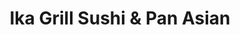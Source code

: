 ---
layout: place
title: "Ika Grill Sushi & Pan Asian"
permalink: /kansas/leawood/ika-grill-sushi-pan-asian.html
stateAbbr: KS
stateName: Kansas
cityName: Leawood
seo:
  name: "Ika Grill Sushi & Pan Asian"
  type: Restaurant
  links: https://www.ikagrill.com/
description: "Looking for sushi in Leawood, Kansas? Check out Ika Grill Sushi & Pan Asian for a delightful Japanese dining experience. Enjoy a variety of sushi and other d..."
place_id: ChIJkSzGw_LpwIcRu0tyuSoERns
photos:
  - name: >-
      places/ChIJkSzGw_LpwIcRu0tyuSoERns/photos/AeeoHcIIEYROqP6FZfaWtsIv20rYzN1r42YatoPxfRXKUE6eckTKbyFeGwwLOlZvePe_f0oIB6b2bugs1rCmEZrMZLoJiRNb8z708MCgv6HPZE1BtYIntYEhXmzATvUUIAJrhSpC8GqvZnj5JDi9YhzwwTiA0tCK4ovNeLjNWU-ijU9Fi1SghT9gT8UcrzdiPW_MRqjuGyZgvA8IplV8KCaNUaeyH_ruwU271llFQdSsXepg5izXUCdrsWBVSWs-6V3NUN-q5o5G6lYJ9OyufGxHYHGpA46qFCYizZPobm9yr_RXaQ
    widthPx: 4032
    heightPx: 3024
    authorAttributions:
      - displayName: Ika Grill Sushi & Pan Asian
        uri: https://maps.google.com/maps/contrib/116298146827422216617
        photoUri: >-
          https://lh3.googleusercontent.com/a-/ALV-UjXx9yzTJAlHOrRRtB5j0UgbCnhuGD8NKwGMeIJy4sCWToqGwFk=s100-p-k-no-mo
    flagContentUri: >-
      https://www.google.com/local/imagery/report/?cb_client=maps_api_places.places_api&image_key=!1e10!2sAF1QipMujyL1qTyE2SWz2okGbO_GhuhOMTJiTwC6LidB&hl=en-US
    googleMapsUri: >-
      https://www.google.com/maps/place//data=!3m4!1e2!3m2!1sAF1QipMujyL1qTyE2SWz2okGbO_GhuhOMTJiTwC6LidB!2e10!4m2!3m1!1s0x87c0e9f2c3c62c91:0x7b46042ab9724bbb
  - name: >-
      places/ChIJkSzGw_LpwIcRu0tyuSoERns/photos/AeeoHcKAJUrl45-0ibQHnF6PdyR-_MlACZ56hgearDxK9Tv0kKK5Sy9j95AEILjLpohUIG8xRS0FR8o9yEtA8xFnOzuIv4QEkpjqh8TzbooAPArVY0JQB3Td6lTfezmnbe6gNkHMZNhshHXAoVz9ov635uoBNH36NmJeOpHUae24Ejy0Hn2D8by74JB67Af8cPxwbRDnLX05EoPnzkewbbX9iRf4KELPMo4HTDBWqEIvSZvtZ6YDGUGsoA7naKRa4GT-jZ6tumRefrbTW-_KqSL1uwHQqjU8jyTKGZ_W03HCJCjjpA
    widthPx: 2326
    heightPx: 1310
    authorAttributions:
      - displayName: Ika Grill Sushi & Pan Asian
        uri: https://maps.google.com/maps/contrib/116298146827422216617
        photoUri: >-
          https://lh3.googleusercontent.com/a-/ALV-UjXx9yzTJAlHOrRRtB5j0UgbCnhuGD8NKwGMeIJy4sCWToqGwFk=s100-p-k-no-mo
    flagContentUri: >-
      https://www.google.com/local/imagery/report/?cb_client=maps_api_places.places_api&image_key=!1e10!2sAF1QipP5qFeLijamgVGT1sANduMXl_Jef-XgsKecHISN&hl=en-US
    googleMapsUri: >-
      https://www.google.com/maps/place//data=!3m4!1e2!3m2!1sAF1QipP5qFeLijamgVGT1sANduMXl_Jef-XgsKecHISN!2e10!4m2!3m1!1s0x87c0e9f2c3c62c91:0x7b46042ab9724bbb
  - name: >-
      places/ChIJkSzGw_LpwIcRu0tyuSoERns/photos/AeeoHcKfJH4-Cb3iPzs4WobsTQyp0rRIXk9G7DuRZl2jVwmb3fH6t1f7ySfPOtZynZaCYqK21tJPg0VsaiSKHpo5gVgh1PaBQUhQPBSGupWXiCYE8Mvf2lZeVA25a1L2PF0dFALbMt-DramCE7q4R5O7hhkYbKSbMNDCWmsaUHNKLtpzlKZMRUQgCVvOYjwgFHjJy3Z4kERuHZHv9Bm7N5mulnirEMsjOjAOruPIT8nVHoK3YggYb6VtfwxGYcCh87qyjZLV2BA0VQHsKW0pZF09Tehjszo3kG95iZTk9wSqF3JIu2iVOq8ZONMs07EwZQ-A653STRgLNZgW0qiae65oOeGtatVYdTuwU1kRpMFZbxlUzE558cPf3FgzzOY6b05Aa8zviZ_Frd1X-dcePDED93ojsq9pBSKS70xbv4SCVq63tQ
    widthPx: 4032
    heightPx: 3024
    authorAttributions:
      - displayName: Yolanda Foltz
        uri: https://maps.google.com/maps/contrib/112268032747245296310
        photoUri: >-
          https://lh3.googleusercontent.com/a-/ALV-UjXAriGlWvQXjU4psFuowhkqeF8Vh784AAHCX8ONz5TKo-JiknPmAg=s100-p-k-no-mo
    flagContentUri: >-
      https://www.google.com/local/imagery/report/?cb_client=maps_api_places.places_api&image_key=!1e10!2sCIHM0ogKEICAgICTyOPsQw&hl=en-US
    googleMapsUri: >-
      https://www.google.com/maps/place//data=!3m4!1e2!3m2!1sCIHM0ogKEICAgICTyOPsQw!2e10!4m2!3m1!1s0x87c0e9f2c3c62c91:0x7b46042ab9724bbb
  - name: >-
      places/ChIJkSzGw_LpwIcRu0tyuSoERns/photos/AeeoHcIuMVWKFP2cfJV5-wkMalrOuKJ4ZlbKt0IRafX1CVuSv4VP-rqWtb1EKiZhcBynELlJ1M_luWTKhlWhLxCLGSTqC08Ahl58dkvmlyetxw1IQEmoKkZG721Q_ItlpHVAqMNV_fCcFjxV-DD5-A99_XTQU3XVZzczXUj7TwZgYqEgRHbZ5kRJCGOG75k0v_6wmBG4m5ijormHpLW2LI_4XL2TQpZ-9dk96mfJH9N9ccbJocmsY6dj6IXBpkowdOhdoUyUhOKsqS9kR_GoYtqOQN1aBHWg5qMPnbgEq19inUmFvoqe4yZdoHQPZL6Zl1FvTlJtB_10kcR1U49TXalwxdx_1FqdfsZq_IPKn0ilpxrHoLD7qold9hrHA0GkNvEk4_zxxq8vrn9tZq2gUQE3nFD54uOc7YAc_l9CDpz6D1-J68g
    widthPx: 3072
    heightPx: 4080
    authorAttributions:
      - displayName: C Brick Owens
        uri: https://maps.google.com/maps/contrib/104236115652130168867
        photoUri: >-
          https://lh3.googleusercontent.com/a-/ALV-UjUs-sAWIP6v3ZX4zoz3hEw4V28eb5EztiXUHyM6Zp-WtLbgqiw=s100-p-k-no-mo
    flagContentUri: >-
      https://www.google.com/local/imagery/report/?cb_client=maps_api_places.places_api&image_key=!1e10!2sCIHM0ogKEICAgID747WhowE&hl=en-US
    googleMapsUri: >-
      https://www.google.com/maps/place//data=!3m4!1e2!3m2!1sCIHM0ogKEICAgID747WhowE!2e10!4m2!3m1!1s0x87c0e9f2c3c62c91:0x7b46042ab9724bbb
  - name: >-
      places/ChIJkSzGw_LpwIcRu0tyuSoERns/photos/AeeoHcIjqJquiNRWh6bsdf5G7X_w56m9cJGu0ZGxi-l8v7GRGsYgmqedmD126XJEw8eMa2b6wrD5ZoB52TF20w6TxSPHvOOujGJdzfc1WEkhlWuPfgZpVSWSeNegroMPkXe7RkniLDrh4XD1326XmmawfNguxiIufyjqH0aYeSxb1sAWI4RlYik6qFfrMONKkxRjL6BEv1ysevSXAwFqh-amYtMQaBRdTtWQULLLSFzF066YvS9S1DCtAbqrYyv562h1fXn5oEL6ADRxYzyvrMx0VYzyp76T8PYbnOuNQhyVTigz0aP_U3MHwpaxtihQCune2G1etmHHW59tJJ_xQEuRPdhmY7Jf_W5YY-YE12e-Dt8EoWdLEP9DLFTxC00fBJnlLynqX-LGSxorHepSmAogdSY8n4AjWjj6d9nQ0WdSfUmE_A
    widthPx: 3024
    heightPx: 4032
    authorAttributions:
      - displayName: Robert Shewmake
        uri: https://maps.google.com/maps/contrib/118006183551754583705
        photoUri: >-
          https://lh3.googleusercontent.com/a-/ALV-UjXy29W1lA9hp9Hngk5HrfjjMXPa-Pt4Y-uDBLwSNqrbs0EtiaU=s100-p-k-no-mo
    flagContentUri: >-
      https://www.google.com/local/imagery/report/?cb_client=maps_api_places.places_api&image_key=!1e10!2sCIHM0ogKEICAgIClkJv3TQ&hl=en-US
    googleMapsUri: >-
      https://www.google.com/maps/place//data=!3m4!1e2!3m2!1sCIHM0ogKEICAgIClkJv3TQ!2e10!4m2!3m1!1s0x87c0e9f2c3c62c91:0x7b46042ab9724bbb
  - name: >-
      places/ChIJkSzGw_LpwIcRu0tyuSoERns/photos/AeeoHcLrDEoA9sfcj4EZZyQG4gLF1Cesqafa80YS2nnJEy_wsCZft83w8028pu9yizypqme42hH-4Jx71zArT8tc4E7qmrpoRTVgU1nJiL8yKG2brU4lL5OD6ltGs9RxsfuhvFZ9ceOvnDA_ZeMrzd83nL0qMTDtz_hpO0G63N2GcMJne_uXC6BJv4awLVku4cTliRjD1yhcVpo0gn14C1y7rjMCYjxhoL6kFXiqe3vdNEZ45OpEfX-5CmPHNr42vQ4uFfdATOBgmVNfTcWp1Sku7pEwPU5c-C3n3IDtz-zYmgMwT1oer28ksz2I9TlH_cLJWRHBBvzmXu-EcKKkVLO0I5XlCgi5vpxN6Sss1NbhEQuTupnTFUE5fPjHkzpWBkqztXneuQq8lbL_VlnnufXOJh4YBM9kDlUi5z-rAu7TVytSz5c
    widthPx: 4032
    heightPx: 3024
    authorAttributions:
      - displayName: Luke Chang
        uri: https://maps.google.com/maps/contrib/104067294144018570071
        photoUri: >-
          https://lh3.googleusercontent.com/a-/ALV-UjXD0tWIVmww5hgDE2ACE7jZh6ue5wvDDLxrKCG0B3nQsmivHcFJKQ=s100-p-k-no-mo
    flagContentUri: >-
      https://www.google.com/local/imagery/report/?cb_client=maps_api_places.places_api&image_key=!1e10!2sCIHM0ogKEICAgICB9I_N9wE&hl=en-US
    googleMapsUri: >-
      https://www.google.com/maps/place//data=!3m4!1e2!3m2!1sCIHM0ogKEICAgICB9I_N9wE!2e10!4m2!3m1!1s0x87c0e9f2c3c62c91:0x7b46042ab9724bbb
  - name: >-
      places/ChIJkSzGw_LpwIcRu0tyuSoERns/photos/AeeoHcL2zsCKRFK49wk2haBipH_drGE6TuJq-kKTR7DVhm_hnMROJYs9FmXtFPPzEtJF32MB8T0uc6_tRyd7RxmiN7PDy8NZsguUusr_dBa4y3cr9n4W0Tz3nm4MSQPgQLswjUwjJClMszzHifXufHCML4PQf8aq5L92L1bs5g5AAEw3908trojsVZWoX1E1uXJFMgxoqjpGDII9eExkWiXWzcm_Y0w1Jc_61XVx7GHkynXGIUmu9LiaZX3LUVMjy33osuXeo5ZzuWWnyClPCje0I2QhEVOAGIUTGZAV5I5PGHKbUjgCHDoz_ad3o54aZS5RHlhZgZhvZt7bvAtFgZgTepaf_yOzpgbn0FrYNwFTiRWiCJqBGWPMZR_nQzS5Rn8jz2QhFGj0ILqnl_C6uF191HofS4g6WrBsEmu895Xx2d9aOr8
    widthPx: 4000
    heightPx: 3000
    authorAttributions:
      - displayName: Arland Cunningham
        uri: https://maps.google.com/maps/contrib/109715112327985384941
        photoUri: >-
          https://lh3.googleusercontent.com/a/ACg8ocIDeRVv041G6vP7pt3yRK7zO8peywy0qbas0TbFkkKUDUmYNg=s100-p-k-no-mo
    flagContentUri: >-
      https://www.google.com/local/imagery/report/?cb_client=maps_api_places.places_api&image_key=!1e10!2sCIHM0ogKEICAgIC3toe77QE&hl=en-US
    googleMapsUri: >-
      https://www.google.com/maps/place//data=!3m4!1e2!3m2!1sCIHM0ogKEICAgIC3toe77QE!2e10!4m2!3m1!1s0x87c0e9f2c3c62c91:0x7b46042ab9724bbb
  - name: >-
      places/ChIJkSzGw_LpwIcRu0tyuSoERns/photos/AeeoHcLcuiq4a6Y6VuQbWf15vVDDnoSJZULHpiPvJvAaYu7zB8iRBC2vHjD__FfULiUiH7JSIe7tPPiGD7jx_6sWpVzgE30kpeC97f5mQx-WOmKYky52CAvWAVqg2UVTaD1NhxT0di3I6-sGzoeDRwdKsmy8yFtJF6SMt7TRVUxGht9-Iu4pOFY605tj9DZlk9G-xjRCcsDggJwsi3tKDPGTM4WirHUMqYdx5OU2Fu0KbEDlf1oOaAIIonisVHPhvSj__zqlRRtGMz7FfHsIfYX1f2z-bFP8zad1_zwIpXYCJug6C0niiapQtsQi81QOKnz7rMhlJMRF9VGK6CfW8ygTZJotGJhvWFrjkVeooapYpeSgJ2wu5C5DKVIwnpQksSfrfoNhlhy7hcBvM2ad1sghNnt4jskYrHqykQZx9RGV3WNQVtI
    widthPx: 1131
    heightPx: 1584
    authorAttributions:
      - displayName: Jess M
        uri: https://maps.google.com/maps/contrib/100487824632586445936
        photoUri: >-
          https://lh3.googleusercontent.com/a-/ALV-UjU0iGeSQSSKEhebT7ZiNOyOAmLcNAZ-KMFWXXi3JPuVqfcjRvd1=s100-p-k-no-mo
    flagContentUri: >-
      https://www.google.com/local/imagery/report/?cb_client=maps_api_places.places_api&image_key=!1e10!2sCIHM0ogKEICAgID90cresgE&hl=en-US
    googleMapsUri: >-
      https://www.google.com/maps/place//data=!3m4!1e2!3m2!1sCIHM0ogKEICAgID90cresgE!2e10!4m2!3m1!1s0x87c0e9f2c3c62c91:0x7b46042ab9724bbb
  - name: >-
      places/ChIJkSzGw_LpwIcRu0tyuSoERns/photos/AeeoHcL0_MTgpQJmrP14DsPkuxjXJWI1YSUCTh21Ri_vvG_g4R1X2pQdvgH10icZASORq0NzW_uYl0QFnqKDy-3hMosEEaFrqYryAQPR5PPtqYSj0TSnIYYBmMZc2Bb6roOztuT1CqkKMrPCt-u8tiubVtPlufQcyCnP7vR1bAv4CxumWfpfevqmB-lB1WLDE_JaulLVBF7A_aqcIl9SAn2dEwfLcTUOJi_YGcYzrsxYaHkLvMR6ekr-uh5TBNplWDAwtuATNJYXqOekRyjdG3z9vK8XD0JFkASVMmKwHWLEe2XofkqzrjSI4QS8T260a2JedGhFuAW_RFz6sY7iIlG-6LI35L_yhH7qirtOFowkfA0yXDZDHjHX-RwEvz8bvhlOx-4r5t2vgtVdwFQuQ0S-llDJI4JKQ0lcSKoJlubfqAg0VQ
    widthPx: 3072
    heightPx: 4080
    authorAttributions:
      - displayName: Tae Park
        uri: https://maps.google.com/maps/contrib/108329704700631601158
        photoUri: >-
          https://lh3.googleusercontent.com/a-/ALV-UjXYVwGRLYpIe7nlr4HB9BFxQhdu8bo-eIn5btSE54rGNdTiuKMm=s100-p-k-no-mo
    flagContentUri: >-
      https://www.google.com/local/imagery/report/?cb_client=maps_api_places.places_api&image_key=!1e10!2sCIHM0ogKEICAgICN3smuWA&hl=en-US
    googleMapsUri: >-
      https://www.google.com/maps/place//data=!3m4!1e2!3m2!1sCIHM0ogKEICAgICN3smuWA!2e10!4m2!3m1!1s0x87c0e9f2c3c62c91:0x7b46042ab9724bbb
  - name: >-
      places/ChIJkSzGw_LpwIcRu0tyuSoERns/photos/AeeoHcKH68jZQgPYxtt30423-l1s2-xGqzCae2T1DTWFTtQE8FRJ_yYlvxI87WCXDLlG0KuPqYNwpH6fwP2ktD8W1GVw-XfIFaNLwqwSvT6vK-tAk8wi-Wh2OPWdn2dAK53iuICDptk0YRSxnr4j-ChI-mImtv2U4AnjEUilhpUHe4ybeHBJdbogrWJk_CQ_QOd7xsmYwSSZ_rpcHwID00LMMq1zbRjIFy2JQrW8TKB9Ow5uMUtFeWfP0eQL7PfAd0YFGsN6JmxYDmG3NLCYIaoKaHHxYDqCqIGqcKzcXD7OlgaIOBHmDARm3MGU8okgdOQM-9Am8IJ6Vej7dJHqRLKXxZnHrk2U_NY6ZpG9RY3tmsgBI08_Q2ZMt5Ap3rSg2mZBdQE8xUbOVLNDIGLAojmbilB87pO669cqecANj3cZbxRgYCA
    widthPx: 4032
    heightPx: 3024
    authorAttributions:
      - displayName: Luke Chang
        uri: https://maps.google.com/maps/contrib/104067294144018570071
        photoUri: >-
          https://lh3.googleusercontent.com/a-/ALV-UjXD0tWIVmww5hgDE2ACE7jZh6ue5wvDDLxrKCG0B3nQsmivHcFJKQ=s100-p-k-no-mo
    flagContentUri: >-
      https://www.google.com/local/imagery/report/?cb_client=maps_api_places.places_api&image_key=!1e10!2sCIHM0ogKEICAgICB9I_NzwE&hl=en-US
    googleMapsUri: >-
      https://www.google.com/maps/place//data=!3m4!1e2!3m2!1sCIHM0ogKEICAgICB9I_NzwE!2e10!4m2!3m1!1s0x87c0e9f2c3c62c91:0x7b46042ab9724bbb
address: 11725 Roe Ave STE A, Leawood, KS 66211, USA
street: 11725 Roe Ave STE A
city: Leawood
state: KS
zip: '66211'
country: USA
neighborhood: Camelot Court Shopping Center
latitude: '38.916034'
longitude: '-94.637656'
accessibility_options:
  wheelchairAccessibleParking: true
  wheelchairAccessibleEntrance: true
  wheelchairAccessibleRestroom: true
  wheelchairAccessibleSeating: true
business_status: OPERATIONAL
name: Ika Grill Sushi & Pan Asian
google_maps_links:
  directionsUri: >-
    https://www.google.com/maps/dir//''/data=!4m7!4m6!1m1!4e2!1m2!1m1!1s0x87c0e9f2c3c62c91:0x7b46042ab9724bbb!3e0
  placeUri: https://maps.google.com/?cid=8882791896581295035
  writeAReviewUri: >-
    https://www.google.com/maps/place//data=!4m3!3m2!1s0x87c0e9f2c3c62c91:0x7b46042ab9724bbb!12e1
  reviewsUri: >-
    https://www.google.com/maps/place//data=!4m4!3m3!1s0x87c0e9f2c3c62c91:0x7b46042ab9724bbb!9m1!1b1
  photosUri: >-
    https://www.google.com/maps/place//data=!4m3!3m2!1s0x87c0e9f2c3c62c91:0x7b46042ab9724bbb!10e5
primary_type: Sushi Restaurant
opening_hours:
  regular: null
  current: null
secondary_opening_hours:
  regular:
    weekdayDescriptions: null
    type: null
  current:
    weekdayDescriptions: null
    type: null
phone: (913) 469-8899
price_level: PRICE_LEVEL_MODERATE
price_range: $10 &ndash; $20
rating: '4.7'
rating_count: 406
website: https://www.ikagrill.com/
reviews:
  - name: >-
      places/ChIJkSzGw_LpwIcRu0tyuSoERns/reviews/ChdDSUhNMG9nS0VJQ0FnSUMzdG9lN2pRRRAB
    relativePublishTimeDescription: 5 months ago
    rating: 4
    text:
      text: >-
        Came for lunch with my work buds. Tried generals chicken, which came
        with hot and sour soup and a salad. The greens in my salad were super
        fresh and hot and sour soup is always delicious. Generals chicken always
        has a little spice whenever I've ordered before but this one had none,
        which was a little disappointing. It was still good though. There was
        also an extensive offering of sushi which I need to come back and try.
      languageCode: en
    originalText:
      text: >-
        Came for lunch with my work buds. Tried generals chicken, which came
        with hot and sour soup and a salad. The greens in my salad were super
        fresh and hot and sour soup is always delicious. Generals chicken always
        has a little spice whenever I've ordered before but this one had none,
        which was a little disappointing. It was still good though. There was
        also an extensive offering of sushi which I need to come back and try.
      languageCode: en
    authorAttribution:
      displayName: Arland Cunningham
      uri: https://www.google.com/maps/contrib/109715112327985384941/reviews
      photoUri: >-
        https://lh3.googleusercontent.com/a/ACg8ocIDeRVv041G6vP7pt3yRK7zO8peywy0qbas0TbFkkKUDUmYNg=s128-c0x00000000-cc-rp-mo-ba4
    publishTime: '2024-11-05T12:56:14.775730Z'
    flagContentUri: >-
      https://www.google.com/local/review/rap/report?postId=ChdDSUhNMG9nS0VJQ0FnSUMzdG9lN2pRRRAB&d=17924085&t=1
    googleMapsUri: >-
      https://www.google.com/maps/reviews/data=!4m6!14m5!1m4!2m3!1sChdDSUhNMG9nS0VJQ0FnSUMzdG9lN2pRRRAB!2m1!1s0x87c0e9f2c3c62c91:0x7b46042ab9724bbb
  - name: >-
      places/ChIJkSzGw_LpwIcRu0tyuSoERns/reviews/ChdDSUhNMG9nS0VJQ0FnTUNBZ09pOHB3RRAB
    relativePublishTimeDescription: 2 months ago
    rating: 4
    text:
      text: >-
        Listen, I'm not proud of this, but I've been guilty of driving past IKa
        Grill for ages. Like, years. It's a classic case of "I'll try it next
        time," which, as we all know, is code for "I'll probably forget about it
        until I'm 80." But folks, let me tell you, I finally saw the light (and
        smelled the delicious aromas wafting from IKa Grill).

        I'm a sucker for Asian cuisine, and IKa Grill's menu is like a greatest
        hits album of all my favorites. Chinese, Japanese, Korean, even a little
        Thai – it's like the United Nations of deliciousness.

        First things first, I needed a drink. A nice hot sake was calling my
        name, and let me tell you, it was the perfect remedy for the chilly
        weather. It warmed me up from the inside out, kind of like a cozy
        blanket for my soul.

        Now, I know what you're thinking: "Soup? For dinner? Who is this
        person?" But trust me, IKa Grill's Korean "Jam Bong" soup is not your
        average bowl of broth. It's a flavor explosion in a bowl, with tender 🦑
        squid, shrimp, fresh veggies, and noodles swimming in a spicy red broth.
        Okay, maybe it wasn't spicy enough for my taste, but a little side of
        chili sauce fixed that right up.

        If you're looking for a delicious and diverse Asian dining experience,
        IKa Grill is the place to be. Just don't be like me and wait years to
        try it. Your taste buds will thank you.
      languageCode: en
    originalText:
      text: >-
        Listen, I'm not proud of this, but I've been guilty of driving past IKa
        Grill for ages. Like, years. It's a classic case of "I'll try it next
        time," which, as we all know, is code for "I'll probably forget about it
        until I'm 80." But folks, let me tell you, I finally saw the light (and
        smelled the delicious aromas wafting from IKa Grill).

        I'm a sucker for Asian cuisine, and IKa Grill's menu is like a greatest
        hits album of all my favorites. Chinese, Japanese, Korean, even a little
        Thai – it's like the United Nations of deliciousness.

        First things first, I needed a drink. A nice hot sake was calling my
        name, and let me tell you, it was the perfect remedy for the chilly
        weather. It warmed me up from the inside out, kind of like a cozy
        blanket for my soul.

        Now, I know what you're thinking: "Soup? For dinner? Who is this
        person?" But trust me, IKa Grill's Korean "Jam Bong" soup is not your
        average bowl of broth. It's a flavor explosion in a bowl, with tender 🦑
        squid, shrimp, fresh veggies, and noodles swimming in a spicy red broth.
        Okay, maybe it wasn't spicy enough for my taste, but a little side of
        chili sauce fixed that right up.

        If you're looking for a delicious and diverse Asian dining experience,
        IKa Grill is the place to be. Just don't be like me and wait years to
        try it. Your taste buds will thank you.
      languageCode: en
    authorAttribution:
      displayName: Claudia C
      uri: https://www.google.com/maps/contrib/107782990541114660660/reviews
      photoUri: >-
        https://lh3.googleusercontent.com/a-/ALV-UjVSAhOLWFqRueJ0v9JzkyQrxsBBwektfjMohSC-GjMPKpIKozPrCQ=s128-c0x00000000-cc-rp-mo-ba6
    publishTime: '2025-01-28T16:40:54.514148Z'
    flagContentUri: >-
      https://www.google.com/local/review/rap/report?postId=ChdDSUhNMG9nS0VJQ0FnTUNBZ09pOHB3RRAB&d=17924085&t=1
    googleMapsUri: >-
      https://www.google.com/maps/reviews/data=!4m6!14m5!1m4!2m3!1sChdDSUhNMG9nS0VJQ0FnTUNBZ09pOHB3RRAB!2m1!1s0x87c0e9f2c3c62c91:0x7b46042ab9724bbb
  - name: >-
      places/ChIJkSzGw_LpwIcRu0tyuSoERns/reviews/ChdDSUhNMG9nS0VJQ0FnSUMzNU1EVG9RRRAB
    relativePublishTimeDescription: 5 months ago
    rating: 5
    text:
      text: >-
        Everything is always so good and so fresh. Egg noodles and beef were
        cooked perfectly and the hubs raved about his nigiri and crazy monkey
        roll. We also had the fried lemon grass and chicken dumplings which were
        so flavorful!
      languageCode: en
    originalText:
      text: >-
        Everything is always so good and so fresh. Egg noodles and beef were
        cooked perfectly and the hubs raved about his nigiri and crazy monkey
        roll. We also had the fried lemon grass and chicken dumplings which were
        so flavorful!
      languageCode: en
    authorAttribution:
      displayName: Angela Rogers
      uri: https://www.google.com/maps/contrib/111240478905487932219/reviews
      photoUri: >-
        https://lh3.googleusercontent.com/a/ACg8ocKTvKHOpB5j6REHt2VXK5sKT4dlDwHK3PhPPBRfdOYkwulk=s128-c0x00000000-cc-rp-mo-ba4
    publishTime: '2024-11-03T01:22:38.115641Z'
    flagContentUri: >-
      https://www.google.com/local/review/rap/report?postId=ChdDSUhNMG9nS0VJQ0FnSUMzNU1EVG9RRRAB&d=17924085&t=1
    googleMapsUri: >-
      https://www.google.com/maps/reviews/data=!4m6!14m5!1m4!2m3!1sChdDSUhNMG9nS0VJQ0FnSUMzNU1EVG9RRRAB!2m1!1s0x87c0e9f2c3c62c91:0x7b46042ab9724bbb
  - name: >-
      places/ChIJkSzGw_LpwIcRu0tyuSoERns/reviews/ChdDSUhNMG9nS0VJQ0FnSURwMTVEcnRRRRAB
    relativePublishTimeDescription: a year ago
    rating: 5
    text:
      text: >-
        We’ve driven by here dozens of times and rarely thought about stopping
        in which was our loss.  This evening we wanted something just a little
        different than our normal fare and decided to try a new place. The
        evening weather was great and the outside patio had room.  Our waiter
        was great, funny, and helpful. It was apparent he enjoyed his job. The
        food was excellent and the timing of each course was perfect. We
        thoroughly enjoyed the evening and plan to be back soon.
      languageCode: en
    originalText:
      text: >-
        We’ve driven by here dozens of times and rarely thought about stopping
        in which was our loss.  This evening we wanted something just a little
        different than our normal fare and decided to try a new place. The
        evening weather was great and the outside patio had room.  Our waiter
        was great, funny, and helpful. It was apparent he enjoyed his job. The
        food was excellent and the timing of each course was perfect. We
        thoroughly enjoyed the evening and plan to be back soon.
      languageCode: en
    authorAttribution:
      displayName: David Deckert
      uri: https://www.google.com/maps/contrib/116066620296731937860/reviews
      photoUri: >-
        https://lh3.googleusercontent.com/a/ACg8ocJfy0iyuJNzcjQ6S_gdfMn9DhGn6xUvt_JgmI4HoJls2_6K=s128-c0x00000000-cc-rp-mo-ba5
    publishTime: '2023-08-30T22:15:20.576825Z'
    flagContentUri: >-
      https://www.google.com/local/review/rap/report?postId=ChdDSUhNMG9nS0VJQ0FnSURwMTVEcnRRRRAB&d=17924085&t=1
    googleMapsUri: >-
      https://www.google.com/maps/reviews/data=!4m6!14m5!1m4!2m3!1sChdDSUhNMG9nS0VJQ0FnSURwMTVEcnRRRRAB!2m1!1s0x87c0e9f2c3c62c91:0x7b46042ab9724bbb
  - name: >-
      places/ChIJkSzGw_LpwIcRu0tyuSoERns/reviews/ChdDSUhNMG9nS0VJQ0FnTUNndTZYb3lRRRAB
    relativePublishTimeDescription: a month ago
    rating: 4
    text:
      text: >-
        Worth a visit! This unassuming location makes its mark with good food.
        Check it out.
      languageCode: en
    originalText:
      text: >-
        Worth a visit! This unassuming location makes its mark with good food.
        Check it out.
      languageCode: en
    authorAttribution:
      displayName: Shan Cann
      uri: https://www.google.com/maps/contrib/101213252705962054151/reviews
      photoUri: >-
        https://lh3.googleusercontent.com/a-/ALV-UjXzw6s-tGXGPRn22Dp15SvUdxuZQibAoVYW5Zv0zuPZs3k9p9zR=s128-c0x00000000-cc-rp-mo-ba3
    publishTime: '2025-02-21T04:08:02.175635Z'
    flagContentUri: >-
      https://www.google.com/local/review/rap/report?postId=ChdDSUhNMG9nS0VJQ0FnTUNndTZYb3lRRRAB&d=17924085&t=1
    googleMapsUri: >-
      https://www.google.com/maps/reviews/data=!4m6!14m5!1m4!2m3!1sChdDSUhNMG9nS0VJQ0FnTUNndTZYb3lRRRAB!2m1!1s0x87c0e9f2c3c62c91:0x7b46042ab9724bbb
parking_options:
  freeParkingLot: true
  freeStreetParking: true
  valetParking: false
payment_options:
  acceptsCreditCards: true
  acceptsDebitCards: true
  acceptsCashOnly: false
  acceptsNfc: true
allow_dogs: null
curbside_pickup: true
delivery: true
dine_in: true
good_for_children: true
good_for_groups: true
good_for_sports: false
live_music: false
menu_for_children: false
outdoor_seating: true
reservable: true
restroom: true
serves_beer: true
serves_breakfast: false
serves_brunch: false
serves_cocktails: true
serves_coffee: true
serves_dinner: true
serves_dessert: true
serves_lunch: true
serves_vegetarian_food: true
serves_wine: true
takeout: true
summary: null

---
